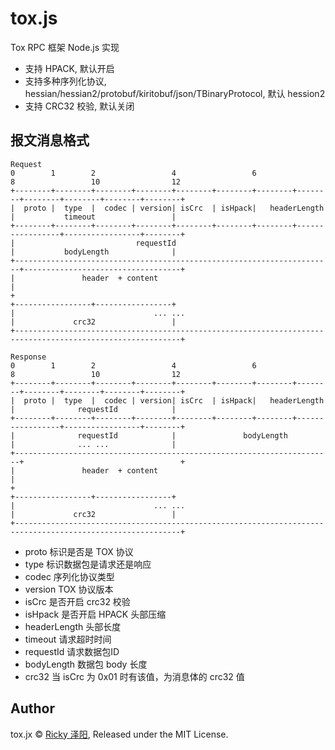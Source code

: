 # tox.js

Tox RPC 框架 Node.js 实现

- 支持 HPACK, 默认开启
- 支持多种序列化协议, hessian/hessian2/protobuf/kiritobuf/json/TBinaryProtocol, 默认 hession2
- 支持 CRC32 校验, 默认关闭

## 报文消息格式
```
Request
0        1        2                 4                 6                 8                 10                12
+--------+--------+--------+--------+--------+--------+--------+--------+--------+--------+--------+--------+
|  proto |  type  |  codec | version| isCrc  | isHpack|   headerLength  |           timeout                 |
+--------+--------+--------+--------+--------+--------+--------+-----------------+-----------------+--------+
|                           requestId                                   |           bodyLength              |
+-----------------------------------------------------------------------+-----------------------------------+
|               header  + content                                                                           |
+                                                                       +-----------------+-----------------+
|                               ... ...                                 |             crc32                 |
+-----------------------------------------------------------------------------------------------------------+
```

```
Response
0        1        2                 4                 6                 8                 10                12
+--------+--------+--------+--------+--------+--------+--------+--------+--------+--------+--------+--------+
|  proto |  type  |  codec | version| isCrc  | isHpack|   headerLength  |              requestId            |
+--------+--------+--------+--------+--------+--------+--------+-----------------+-----------------+--------+
|              requestId            |               bodyLength          |              ... ...              |
+-----------------------------------------------------------------------+                                   +
|               header  + content                                                                           |
+                                                                       +-----------------+-----------------+
|                               ... ...                                 |             crc32                 |
+-----------------------------------------------------------------------------------------------------------+
```
- proto 标识是否是 TOX 协议
- type 标识数据包是请求还是响应
- codec 序列化协议类型
- version TOX 协议版本
- isCrc 是否开启 crc32 校验
- isHpack 是否开启 HPACK 头部压缩
- headerLength 头部长度
- timeout 请求超时时间
- requestId 请求数据包ID
- bodyLength 数据包 body 长度
- crc32 当 isCrc 为 0x01 时有该值，为消息体的 crc32 值

## Author
tox.jx © [Ricky 泽阳](https://github.com/rickyes), Released under the MIT License. 